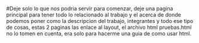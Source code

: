 #Deje solo lo que nos podria servir para comenzar, deje una pagina principal para tener todo lo relacionado al trabajo y el acerca de donde podemos poner como la descripcion del trabajo, integrantes y todo ese tipo de cosas, estas 2 paginas las enlace al layout, el archivo html pruebas.html no lo tomen en cuenta, era solo para hacerme una guia de como usar html.
